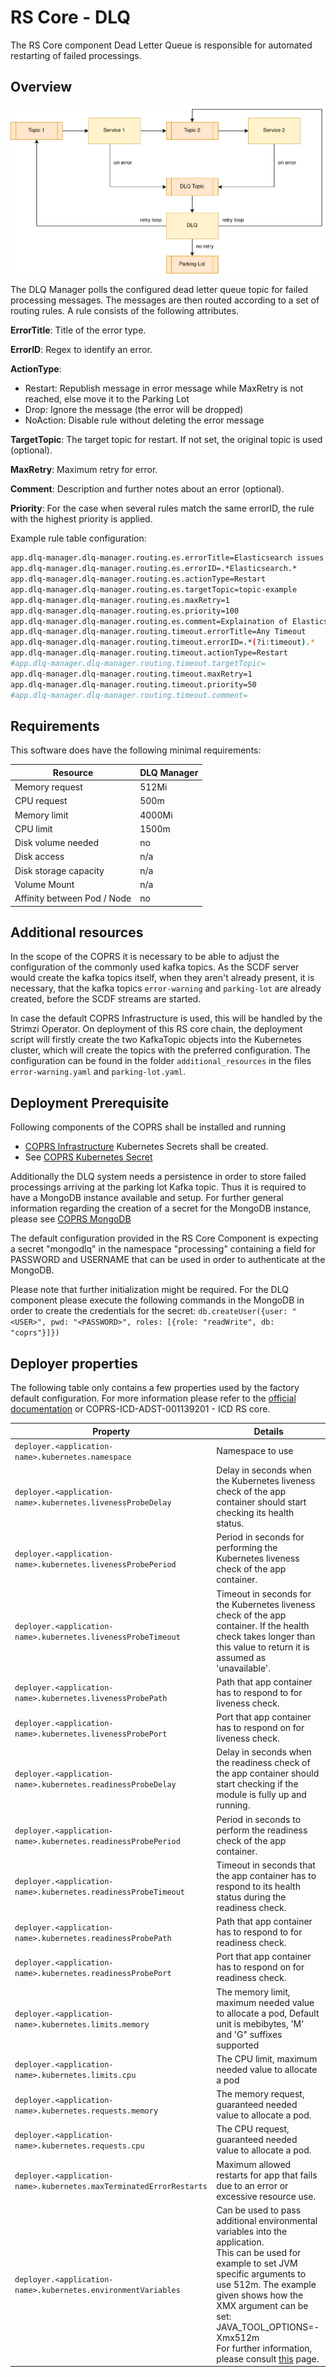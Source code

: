 # RS Core - DLQ

The RS Core component Dead Letter Queue is responsible for automated restarting of failed processings.

## Overview

![overview](media/overview.png "Overview of the DLQ")

The DLQ Manager polls the configured dead letter queue topic for failed processing messages. The messages are then routed according to a set of routing rules. A rule consists of the following attributes.

**ErrorTitle**: Title of the error type.

**ErrorID**: Regex to identify an error.

**ActionType**:
- Restart: Republish message in error message while MaxRetry is not reached, else move it to the Parking Lot
- Drop: Ignore the message (the error will be dropped)
- NoAction: Disable rule without deleting the error message

**TargetTopic**: The target topic for restart. If not set, the original topic is used (optional).

**MaxRetry**: Maximum retry for error.

**Comment**: Description and further notes about an error (optional).

**Priority**: For the case when several rules match the same errorID, the rule with the highest priority is applied.

Example rule table configuration:
```Bash
app.dlq-manager.dlq-manager.routing.es.errorTitle=Elasticsearch issues
app.dlq-manager.dlq-manager.routing.es.errorID=.*Elasticsearch.*
app.dlq-manager.dlq-manager.routing.es.actionType=Restart
app.dlq-manager.dlq-manager.routing.es.targetTopic=topic-example
app.dlq-manager.dlq-manager.routing.es.maxRetry=1
app.dlq-manager.dlq-manager.routing.es.priority=100
app.dlq-manager.dlq-manager.routing.es.comment=Explaination of Elasticsearch issues
app.dlq-manager.dlq-manager.routing.timeout.errorTitle=Any Timeout
app.dlq-manager.dlq-manager.routing.timeout.errorID=.*(?i:timeout).*
app.dlq-manager.dlq-manager.routing.timeout.actionType=Restart
#app.dlq-manager.dlq-manager.routing.timeout.targetTopic=
app.dlq-manager.dlq-manager.routing.timeout.maxRetry=1
app.dlq-manager.dlq-manager.routing.timeout.priority=50
#app.dlq-manager.dlq-manager.routing.timeout.comment=
```

## Requirements

This software does have the following minimal requirements:

| Resource                    | DLQ Manager |
|-----------------------------|-------------|
| Memory request              |    512Mi    |
| CPU request                 |    500m     |
| Memory limit                |    4000Mi   |
| CPU limit                   |    1500m    |
| Disk volume needed          |    no       |
| Disk access                 |    n/a      |
| Disk storage capacity       |    n/a      |
| Volume Mount                |    n/a      |
| Affinity between Pod / Node |    no       |

## Additional resources
In the scope of the COPRS it is necessary to be able to adjust the configuration of the commonly used kafka topics. As the SCDF server would create the kafka topics itself, when they aren't already present, it is necessary, that the kafka topics ``error-warning`` and ``parking-lot`` are already created, before the SCDF streams are started.

In case the default COPRS Infrastructure is used, this will be handled by the Strimzi Operator. On deployment of this RS core chain, the deployment script will firstly create the two KafkaTopic objects into the Kubernetes cluster, which will create the topics with the preferred configuration. The configuration can be found in the folder ``additional_resources`` in the files ``error-warning.yaml`` and ``parking-lot.yaml``.

## Deployment Prerequisite

Following components of the COPRS shall be installed and running
- [COPRS Infrastructure](https://github.com/COPRS/infrastructure)
Kubernetes Secrets shall be created.
- See [COPRS Kubernetes Secret](/processing-common/doc/secret.md)

Additionally the DLQ system needs a persistence in order to store failed processings arriving at the parking lot Kafka topic. Thus it is required to have a MongoDB instance available and setup. For further general information regarding the creation of a secret for the  MongoDB instance, please see [COPRS MongoDB](/processing-common/doc/secret.md)

The default configuration provided in the RS Core Component is expecting a secret "mongodlq" in the namespace "processing" containing a field for PASSWORD and USERNAME that can be used in order to authenticate at the MongoDB.

Please note that further initialization might be required. For the DLQ component please execute the following commands in the MongoDB in order to create the credentials for the secret:
``
db.createUser({user: "<USER>", pwd: "<PASSWORD>", roles: [{role: "readWrite", db: "coprs"}]})
``

## Deployer properties

The following table only contains a few properties used by the factory default configuration. For more information please refer to the [official documentation](https://docs.spring.io/spring-cloud-dataflow/docs/current/reference/htmlsingle/#configuration-kubernetes-deployer) or COPRS-ICD-ADST-001139201 - ICD RS core.
  
| Property | Details |
|-|-|
| `deployer.<application-name>.kubernetes.namespace` | Namespace to use | 
| `deployer.<application-name>.kubernetes.livenessProbeDelay` | Delay in seconds when the Kubernetes liveness check of the app container should start checking its health status. | 
| `deployer.<application-name>.kubernetes.livenessProbePeriod` | Period in seconds for performing the Kubernetes liveness check of the app container. | 
| `deployer.<application-name>.kubernetes.livenessProbeTimeout` | Timeout in seconds for the Kubernetes liveness check of the app container. If the health check takes longer than this value to return it is assumed as 'unavailable'. | 
| `deployer.<application-name>.kubernetes.livenessProbePath` | Path that app container has to respond to for liveness check. | 
| `deployer.<application-name>.kubernetes.livenessProbePort` | Port that app container has to respond on for liveness check. | 
| `deployer.<application-name>.kubernetes.readinessProbeDelay` | Delay in seconds when the readiness check of the app container should start checking if the module is fully up and running. | 
| `deployer.<application-name>.kubernetes.readinessProbePeriod` | Period in seconds to perform the readiness check of the app container. | 
| `deployer.<application-name>.kubernetes.readinessProbeTimeout` | Timeout in seconds that the app container has to respond to its health status during the readiness check. | 
| `deployer.<application-name>.kubernetes.readinessProbePath` | Path that app container has to respond to for readiness check. | 
| `deployer.<application-name>.kubernetes.readinessProbePort` | Port that app container has to respond on for readiness check. | 
| `deployer.<application-name>.kubernetes.limits.memory` | The memory limit, maximum needed value to allocate a pod, Default unit is mebibytes, 'M' and 'G" suffixes supported | 
| `deployer.<application-name>.kubernetes.limits.cpu` | The CPU limit, maximum needed value to allocate a pod | 
| `deployer.<application-name>.kubernetes.requests.memory` | The memory request, guaranteed needed value to allocate a pod. | 
| `deployer.<application-name>.kubernetes.requests.cpu` | The CPU request, guaranteed needed value to allocate a pod. | 
| `deployer.<application-name>.kubernetes.maxTerminatedErrorRestarts` | Maximum allowed restarts for app that fails due to an error or excessive resource use. | 
| `deployer.<application-name>.kubernetes.environmentVariables` | Can be used to pass additional environmental variables into the application.<br> This can be used for example to set JVM specific arguments to use 512m. The example given shows how the XMX argument can be set: JAVA_TOOL_OPTIONS=-Xmx512m <br> For further information, please consult [this](https://docs.spring.io/spring-cloud-dataflow/docs/current/reference/htmlsingle/#_environment_variables) page. |
